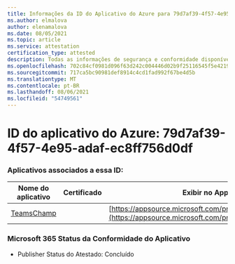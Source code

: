 ```yaml
---
title: Informações da ID do Aplicativo do Azure para 79d7af39-4f57-4e95-adaf-ec8ff756d0df
ms.author: elmalova
author: elenamalova
ms.date: 08/05/2021
ms.topic: article
ms.service: attestation
certification_type: attested
description: Todas as informações de segurança e conformidade disponíveis para 79d7af39-4f57-4e95-adaf-ec8ff756d0df.
ms.openlocfilehash: 702c84cf0981d096f63d242c004446d02b9f25116545f5e42197d460c1822e2c
ms.sourcegitcommit: 717ca5bc90981def8914c4cd1fad992f67be4d5b
ms.translationtype: MT
ms.contentlocale: pt-BR
ms.lasthandoff: 08/06/2021
ms.locfileid: "54749561"
---
```

# <a name="azure-app-id-79d7af39-4f57-4e95-adaf-ec8ff756d0df"></a>ID do aplicativo do Azure: 79d7af39-4f57-4e95-adaf-ec8ff756d0df


### <a name="apps-associated-with-this-id"></a>Aplicativos associados a essa ID:
| **Nome do aplicativo** | **Certificado** | **Exibir no AppSource** |
|--------------|---------------|-----------------------|
| [TeamsChamp](https://docs.microsoft.com/microsoft-365-app-certification/forward/WA200001487) |  | [https://appsource.microsoft.com/product/office/WA200001487](https://appsource.microsoft.com/product/office/WA200001487) |

### <a name="microsoft-365-app-compliance-status"></a>Microsoft 365 Status da Conformidade do Aplicativo
- Publisher Status do Atestado: Concluído
